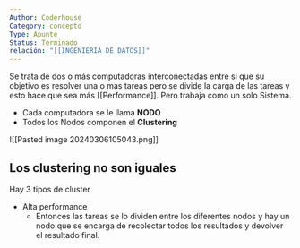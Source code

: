 ```yaml
---
Author: Coderhouse
Category: concepto
Type: Apunte
Status: Terminado
relación: "[[INGENIERÍA DE DATOS]]"
---
```

Se trata de dos o más computadoras interconectadas entre si que su objetivo es resolver una o mas tareas pero se divide la carga de las tareas y esto hace que sea más [[Performance]]. Pero trabaja como un solo Sistema.

- Cada computadora se le llama **NODO**
- Todos los Nodos componen el **Clustering**

![[Pasted image 20240306105043.png]]
## Los clustering no son iguales

Hay 3 tipos de cluster
- Alta performance
	-  Entonces las tareas se lo dividen entre los diferentes nodos y hay un nodo que se encarga de recolectar todos los resultados y devolver el resultado final.